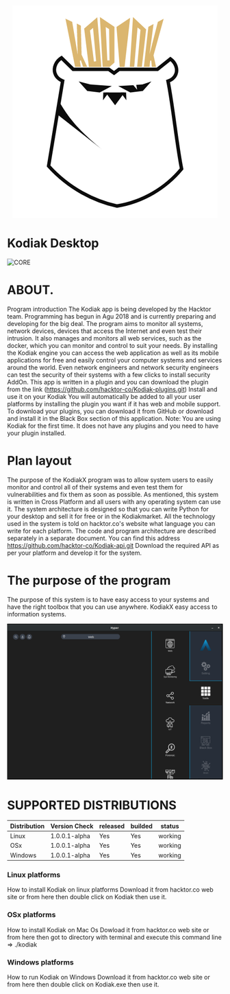 <p align="center">
    <img src="./pics/logo.png">
</p>

# Kodiak Desktop

![CORE](https://img.shields.io/badge/core-0.0.1.27-green.svg)

# ABOUT.

Program introduction
The Kodiak app is being developed by the Hacktor team. Programming has begun in Agu 2018 and is currently preparing and developing for the big deal.
The program aims to monitor all systems, network devices, devices that access the Internet and even test their intrusion. It also manages and monitors all web services, such as the docker, which you can monitor and control to suit your needs.
By installing the Kodiak engine you can access the web application as well as its mobile applications for free and easily control your computer systems and services around the world.
Even network engineers and network security engineers can test the security of their systems with a few clicks to install security AddOn.
This app is written in a plugin and you can download the plugin from the link (https://github.com/hacktor-co/Kodiak-plugins.git)
Install and use it on your Kodiak You will automatically be added to all your user platforms by installing the plugin you want if it has web and mobile support.
To download your plugins, you can download it from GitHub or download and install it in the Black Box section of this application.
Note: You are using Kodiak for the first time. It does not have any plugins and you need to have your plugin installed.

# Plan layout
The purpose of the KodiakX program was to allow system users to easily monitor and control all of their systems and even test them for vulnerabilities and fix them as soon as possible. As mentioned, this system is written in Cross Platform and all users with any operating system can use it.
The system architecture is designed so that you can write Python for your desktop and sell it for free or in the Kodiakmarket. All the technology used in the system is told on hacktor.co's website what language you can write for each platform.
The code and program architecture are described separately in a separate document. You can find this address
https://github.com/hacktor-co/Kodiak-api.git
Download the required API as per your platform and develop it for the system.

# The purpose of the program

The purpose of this system is to have easy access to your systems and have the right toolbox that you can use anywhere.
KodiakX easy access to information systems.


<p align="center">
  <img src="./pics/main.png" width="738">
</p>

# SUPPORTED DISTRIBUTIONS
|Distribution | Version Check | released | builded |status |
----------|-------|------|------|-------|
|Linux|1.0.0.1-alpha|Yes|Yes|working|
|OSx|1.0.0.1-alpha|Yes|Yes|working|
|Windows|1.0.0.1-alpha|Yes|Yes|working|

### Linux platforms
How to install Kodiak on linux platforms
        Download it from hacktor.co web site or from here then double click on Kodiak then use it.

### OSx platforms
How to install Kodiak on Mac Os
        Dowload it from hacktor.co web site or from here then got to directory with terminal and execute this command line => ./kodiak

### Windows platforms
How to run Kodiak on Windows
        Download it from hacktor.co web site or from here then double click on Kodiak.exe then use it.

